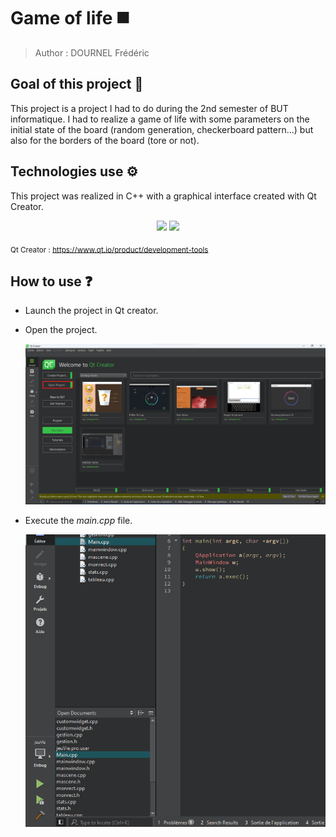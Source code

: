 # Game of life ◼️

> Author : DOURNEL Frédéric

## Goal of this project 📍

This project is a project I had to do during the 2nd semester of BUT informatique. I had to realize a game of life with some parameters on the initial state of the board (random generation, checkerboard pattern...) but also for the borders of the board (tore or not).

## Technologies use ⚙️

This project was realized in C++ with a graphical interface created with Qt Creator.

<div align="center">
    <img src="https://cdn.jsdelivr.net/gh/devicons/devicon/icons/qt/qt-original.svg" width="110" />
    <img src="https://cdn.jsdelivr.net/gh/devicons/devicon/icons/cplusplus/cplusplus-original.svg" width="110"/>
</div>

<sub>Qt Creator : https://www.qt.io/product/development-tools</sub>

## How to use ❓

- Launch the project in Qt creator.

- Open the project.

    <img src="./img/Qt_creator_menu.png" width="800"/>

- Execute the *main.cpp* file.

    <img src="./img/main.png" width="800"/>


